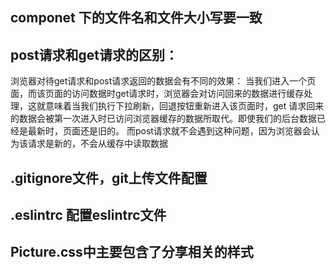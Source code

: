 ## componet 下的文件名和文件大小写要一致
## post请求和get请求的区别：

浏览器对待get请求和post请求返回的数据会有不同的效果：
当我们进入一个页面，而该页面的访问数据时get请求时，浏览器会对访问回来的数据进行缓存处理，这就意味着当我们执行下拉刷新，回退按钮重新进入该页面时，get 请求回来的数据会被第一次进入时已访问浏览器缓存的数据所取代。即使我们的后台数据已经是最新时，页面还是旧的。
而post请求就不会遇到这种问题，因为浏览器会认为该请求是新的，不会从缓存中读取数据

## .gitignore文件，git上传文件配置
## .eslintrc 配置eslintrc文件

## Picture.css中主要包含了分享相关的样式